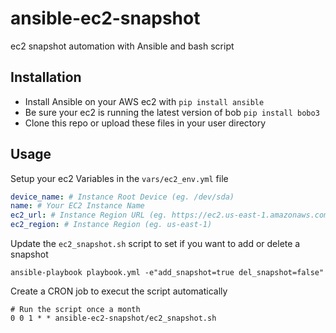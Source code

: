 # ansible-ec2-snapshot
ec2 snapshot automation with Ansible and bash script

## Installation

* Install Ansible on your AWS ec2 with `pip install ansible`
* Be sure your ec2 is running the latest version of bob `pip install bobo3`
* Clone this repo or upload these files in your user directory

## Usage

Setup your ec2 Variables in the `vars/ec2_env.yml` file

```YAML
device_name: # Instance Root Device (eg. /dev/sda)
name: # Your EC2 Instance Name
ec2_url: # Instance Region URL (eg. https://ec2.us-east-1.amazonaws.com)
ec2_region: # Instance Region (eg. us-east-1)
```

Update the `ec2_snapshot.sh` script to set if you want to add or delete a snapshot

```Shell
ansible-playbook playbook.yml -e"add_snapshot=true del_snapshot=false"
```

Create a CRON job to execut the script automatically

```
# Run the script once a month
0 0 1 * * ansible-ec2-snapshot/ec2_snapshot.sh
```
